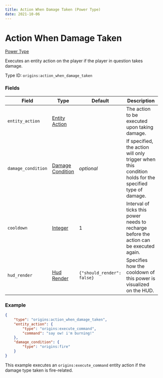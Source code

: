 ```yaml
---
title: Action When Damage Taken (Power Type)
date: 2021-10-06
---
```

# Action When Damage Taken

[Power Type](../power_types.md)

Executes an entity action on the player if the player in question takes damage.

Type ID: `origins:action_when_damage_taken`

### Fields

Field | Type | Default | Description
------|------|---------|-------------
`entity_action` | [Entity Action](../entity_actions.md) | | The action to be executed upon taking damage.
`damage_condition` | [Damage Condition](../damage_conditions.md) | _optional_ | If specified, the action will only trigger when this condition holds for the specified type of damage.
`cooldown` | [Integer](../data_types/integer.md) | 1 | Interval of ticks this power needs to recharge before the action can be executed again.
`hud_render` | [Hud Render](../data_types/hud_render.md) | `{"should_render": false}` | Specifies how the cooldown of this power is visualized on the HUD.

### Example
```json
{
    "type": "origins:action_when_damage_taken",
    "entity_action": {
        "type": "origins:execute_command",
        "command": "say ow! i'm burning!"
    },
    "damage_condition": {
        "type": "origins:fire"
    }
}
```
This example executes an `origins:execute_command` entity action if the damage type taken is fire-related.